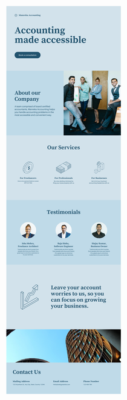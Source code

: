 ![template](https://raw.githubusercontent.com/ShriIraCatalog/resources-two/refs/heads/master/2025/04/20/20250420162213.png)
